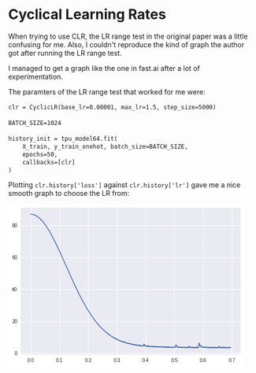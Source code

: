 # Cyclical Learning Rates

When trying to use CLR, the LR range test in the original paper was a little confusing for me. Also, I couldn't reproduce the kind of graph the author got after running the LR range test.

I managed to get a graph like the one in fast.ai after a lot of experimentation.

The paramters of the LR range test that worked for me were:

```
clr = CyclicLR(base_lr=0.00001, max_lr=1.5, step_size=5000)

BATCH_SIZE=1024

history_init = tpu_model64.fit(
    X_train, y_train_onehot, batch_size=BATCH_SIZE,
    epochs=50,
    callbacks=[clr]
)
```

Plotting `clr.history['loss']` against `clr.history['lr']` gave me a nice smooth graph to choose the LR from:

![](./images/lr_range.png)
